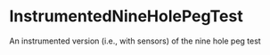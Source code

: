 # InstrumentedNineHolePegTest
An instrumented version (i.e., with sensors) of the nine hole peg test

